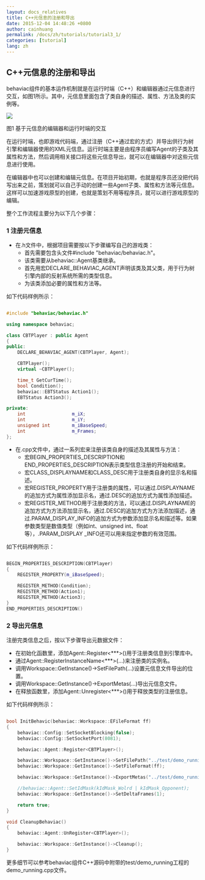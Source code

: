 ```yaml
---
layout: docs_relatives
title: C++元信息的注册和导出
date: 2015-12-04 14:48:26 +0800
author: cainhuang
permalink: /docs/zh/tutorials/tutorial3_1/
categories: [tutorial]
lang: zh
---
```


## C++元信息的注册和导出
behaviac组件的基本运作机制就是在运行时端（C++）和编辑器通过元信息进行交互，如图1所示。其中，元信息里面包含了类自身的描述、属性、方法及类的实例等。

![]({{site.baseurl}}/img/overview/meta.png)

图1 基于元信息的编辑器和运行时端的交互

在运行时端，也即游戏代码端，通过注册（C++通过宏的方式）并导出供行为树引擎和编辑器使用的XML元信息。运行时端主要是由程序员编写Agent的子类及其属性和方法，然后调用相关接口将这些元信息导出，就可以在编辑器中对这些元信息进行使用。

在编辑器中也可以创建和编辑元信息。在项目开始初期，也就是程序员还没把代码写出来之前，策划就可以自己手动的创建一些Agent子类、属性和方法等元信息。这样可以加速游戏原型的创建，也就是策划不用等程序员，就可以进行游戏原型的编辑。

整个工作流程主要分为以下几个步骤：

### 1 注册元信息
- 在.h文件中，根据项目需要按以下步骤编写自己的游戏类：
	- 首先需要包含头文件#include "behaviac/behaviac.h"。
	- 该类需要从behaviac::Agent基类继承。
	- 首先用宏DECLARE_BEHAVIAC_AGENT声明该类及其父类，用于行为树引擎内部的反射系统所需的类型信息。
	- 为该类添加必要的属性和方法等。

如下代码样例所示：

``` c++

#include "behaviac/behaviac.h"

using namespace behaviac;

class CBTPlayer : public Agent
{
public:
    DECLARE_BEHAVIAC_AGENT(CBTPlayer, Agent);

    CBTPlayer();
    virtual ~CBTPlayer();

    time_t GetCurTime();
    bool Condition();
    behaviac::EBTStatus Action1();
    EBTStatus Action3();

private:
    int                 m_iX;
    int                 m_iY;
    unsigned int        m_iBaseSpeed;
    int					m_Frames;
};

```

- 在.cpp文件中，通过一系列宏来注册该类自身的描述及其属性与方法：
	- 宏BEGIN_PROPERTIES_DESCRIPTION和END_PROPERTIES_DESCRIPTION表示类型信息注册的开始和结束。
	- 宏CLASS_DISPLAYNAME和CLASS_DESC用于注册类自身的显示名和描述。
	- 宏REGISTER_PROPERTY用于注册类的属性，可以通过.DISPLAYNAME的追加方式为属性添加显示名，通过.DESC的追加方式为属性添加描述。
	- 宏REGISTER_METHOD用于注册类的方法，可以通过.DISPLAYNAME的追加方式为方法添加显示名，通过.DESC的追加方式为方法添加描述，通过.PARAM_DISPLAY_INFO的追加方式为参数添加显示名和描述等。如果参数类型是数值类型（例如int、unsigned int、float等），.PARAM_DISPLAY _INFO还可以用来指定参数的有效范围。

如下代码样例所示：

``` c++

BEGIN_PROPERTIES_DESCRIPTION(CBTPlayer)
{
	REGISTER_PROPERTY(m_iBaseSpeed);

	REGISTER_METHOD(Condition);
	REGISTER_METHOD(Action1);
	REGISTER_METHOD(Action3);
}
END_PROPERTIES_DESCRIPTION()

```

### 2 导出元信息
注册完类信息之后，按以下步骤导出元数据文件：

- 在初始化函数里，添加Agent::Register<***>()用于注册类信息到引擎库中。
- 通过Agent::RegisterInstanceName<***>(…)来注册类的实例名。
- 调用Workspace::GetInstance()->SetFilePath(…)设置元信息文件导出的位置。
- 调用Workspace::GetInstance()->ExportMetas(…)导出元信息文件。
- 在释放函数里，添加Agent::Unregister<***>()用于释放类型的注册信息。

如下代码样例所示：

``` c++

bool InitBehavic(behaviac::Workspace::EFileFormat ff)
{
    behaviac::Config::SetSocketBlocking(false);
    behaviac::Config::SetSocketPort(8081);

    behaviac::Agent::Register<CBTPlayer>();

    behaviac::Workspace::GetInstance()->SetFilePath("../test/demo_running/behaviac/exported");
    behaviac::Workspace::GetInstance()->SetFileFormat(ff);

    behaviac::Workspace::GetInstance()->ExportMetas("../test/demo_running/behaviac/demo_running.xml");

    //behaviac::Agent::SetIdMask(kIdMask_Wolrd | kIdMask_Opponent);
    behaviac::Workspace::GetInstance()->SetDeltaFrames(1);

    return true;
}

void CleanupBehaviac()
{
    behaviac::Agent::UnRegister<CBTPlayer>();

	behaviac::Workspace::GetInstance()->Cleanup();
}

```

更多细节可以参考behaviac组件C++源码中附带的test/demo_running工程的demo_running.cpp文件。
